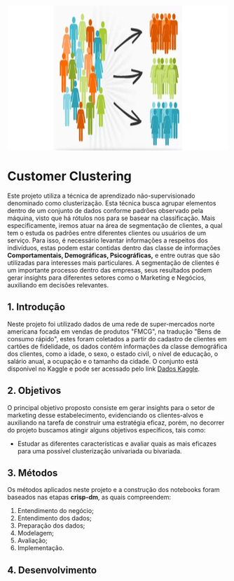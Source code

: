 <img src="images/segmentacao-publico-alvo.jpg" width="1000" height="330" style="float:center; margin-right:10px;">

# Customer Clustering

Este projeto utiliza a técnica de aprendizado não-supervisionado denominado como clusterização. Esta técnica busca agrupar elementos dentro de um conjunto de dados conforme padrões observado pela máquina, visto que há rótulos nos para se basear na classificação. Mais especificamente, iremos atuar na área de segmentação de clientes, a qual tem o estuda os padrões entre diferentes clientes ou usuários de um serviço. Para isso, é necessário levantar informações a respeitos dos indivíduos, estas podem estar contidas dentro das classe de informações $\textbf{Comportamentais, Demográficas, Psicográficas,}$ e entre outras que são utilizadas para interesses mais particulares. A segmentação de clientes é um importante processo dentro das empresas, seus resultados podem gerar insights para diferentes setores como o Marketing e Negócios, auxiliando em decisões relevantes.

## 1. Introdução

Neste projeto foi utilizado dados de uma rede de super-mercados norte americana focada em vendas de produtos "FMCG", na tradução "Bens de consumo rápido", estes foram coletados a partir do cadastro de clientes em cartões de fidelidade, os dados contém informações da classe demográfica dos clientes, como a idade, o sexo, o estado civil, o nível de educação, o salário anual, a ocupação e o tamanho da cidade. O conjunto está disponível no Kaggle e pode ser acessado pelo link [Dados Kaggle](https://www.kaggle.com/datasets/dev0914sharma/customer-clustering). 

## 2. Objetivos

O principal objetivo proposto consiste em gerar insights para o setor de marketing desse estabelecimento, evidenciando os clientes-alvos e auxiliando na tarefa de construir uma estratégia eficaz, porém, no decorrer do projeto buscamos atingir alguns objetivos específicos, tais como:

- Estudar as diferentes características e avaliar quais as mais eficazes para uma possível clusterização univariada ou bivariada.

## 3. Métodos

Os métodos aplicados neste projeto e a construção dos notebooks foram baseados nas etapas $\textbf{crisp-dm}$, as quais compreendem:

1. Entendimento do negócio;
2. Entendimento dos dados;
3. Preparação dos dados;
4. Modelagem;
5. Avaliação;
6. Implementação.

  

  ## 4. Desenvolvimento
